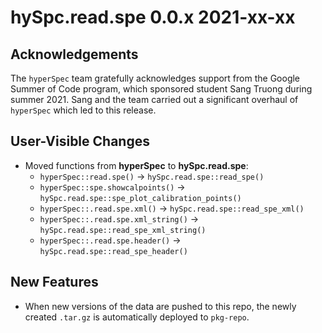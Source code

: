 # hySpc.read.spe 0.0.x 2021-xx-xx

## Acknowledgements
The `hyperSpec` team gratefully acknowledges support from the Google Summer of Code program, which sponsored student Sang Truong during summer 2021.
Sang and the team carried out a significant overhaul of `hyperSpec` which led to this release.

## User-Visible Changes

* Moved functions from **hyperSpec** to **hySpc.read.spe**:
  - `hyperSpec::read.spe()` -> `hySpc.read.spe::read_spe()`
  - `hyperSpec::spe.showcalpoints()` -> `hySpc.read.spe::spe_plot_calibration_points()`
  - `hyperSpec::.read.spe.xml()` -> `hySpc.read.spe::read_spe_xml()`
  - `hyperSpec::.read.spe.xml_string()` -> `hySpc.read.spe::read_spe_xml_string()`
  - `hyperSpec::.read.spe.header()` -> `hySpc.read.spe::read_spe_header()`
  
## New Features

* When new versions of the data are pushed to this repo, the newly created `.tar.gz` is automatically deployed to `pkg-repo`.

